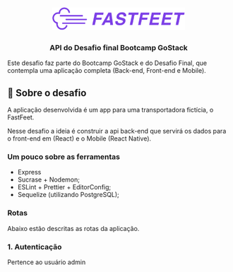 <h1 align="center">
  <img alt="Fastfeet" title="Fastfeet" src=".github/logo.png" width="300px" />
</h1>

<h3 align="center">
  API do Desafio final Bootcamp GoStack
</h3>

<p>
Este desafio faz parte do Bootcamp GoStack e do Desafio Final, que contempla uma aplicação
completa (Back-end, Front-end e Mobile).
</p>

## :rocket: Sobre o desafio

A aplicação desenvolvida é um app para uma transportadora fictícia, o FastFeet.

Nesse desafio a ideia é construir a api back-end que servirá os dados para o front-end em (React) e o Mobile (React Native).

### **Um pouco sobre as ferramentas**


- Express
- Sucrase + Nodemon;
- ESLint + Prettier + EditorConfig;
- Sequelize (utilizando PostgreSQL);

### **Rotas**

Abaixo estão descritas as rotas da aplicação.

### **1. Autenticação**

Pertence ao usuário admin


